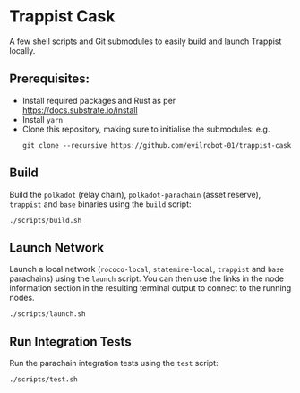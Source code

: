 # Trappist Cask
A few shell scripts and Git submodules to easily build and launch Trappist locally. 

## Prerequisites:
- Install required packages and Rust as per https://docs.substrate.io/install
- Install `yarn`
- Clone this repository, making sure to initialise the submodules: e.g. 
  ```
  git clone --recursive https://github.com/evilrobot-01/trappist-cask
  ``` 

## Build
Build the `polkadot` (relay chain), `polkadot-parachain` (asset reserve), `trappist` and `base` binaries using the `build` script:
```
./scripts/build.sh
```

## Launch Network
Launch a local network (`rococo-local`, `statemine-local`, `trappist` and `base` parachains) using the `launch` script. 
You can then use the links in the node information section in the resulting terminal output to connect to the running nodes.
```
./scripts/launch.sh
``` 

## Run Integration Tests
Run the parachain integration tests using the `test` script:
```
./scripts/test.sh
``` 
